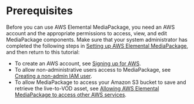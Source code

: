 # Prerequisites<a name="gs-prereq-ltov"></a>

Before you can use AWS Elemental MediaPackage, you need an AWS account and the appropriate permissions to access, view, and edit MediaPackage components\. Make sure that your system administrator has completed the following steps in [Setting up AWS Elemental MediaPackage](setting-up.md), and then return to this tutorial:
+ To create an AWS account, see [Signing up for AWS](setting-up-aws-sign-up.md)\.
+ To allow non\-administrative users access to MediaPackage, see [Creating a non\-admin IAM user](setting-up-create-non-admin-iam.md)\.
+ To allow MediaPackage to access your Amazon S3 bucket to save and retrieve the live\-to\-VOD asset, see [Allowing AWS Elemental MediaPackage to access other AWS services](setting-up-create-trust-rel.md)\.